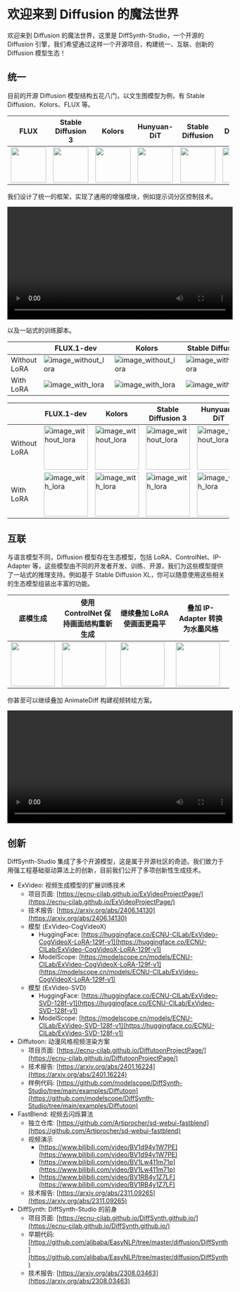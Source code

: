 # 欢迎来到 Diffusion 的魔法世界

欢迎来到 Diffusion 的魔法世界，这里是 DiffSynth-Studio，一个开源的 Diffusion 引擎，我们希望通过这样一个开源项目，构建统一、互联、创新的 Diffusion 模型生态！

## 统一

目前的开源 Diffusion 模型结构五花八门，以文生图模型为例，有 Stable Diffusion、Kolors、FLUX 等。

| FLUX | Stable Diffusion 3 | Kolors | Hunyuan-DiT | Stable Diffusion | Stable Diffusion XL |
|-|-|-|-|-|-|
| <img src="https://github.com/user-attachments/assets/984561e9-553d-4952-9443-79ce144f379f" width="80"/> | <img src="https://github.com/modelscope/DiffSynth-Studio/assets/35051019/4df346db-6f91-420a-b4c1-26e205376098" width="80"/> | <img src="https://github.com/modelscope/DiffSynth-Studio/assets/35051019/53ef6f41-da11-4701-8665-9f64392607bf" width="80"/> | <img src="https://github.com/modelscope/DiffSynth-Studio/assets/35051019/60b022c8-df3f-4541-95ab-bf39f2fa8bb5" width="80"/> | <img src="https://github.com/Artiprocher/DiffSynth-Studio/assets/35051019/6fc84611-8da6-4a1f-8fee-9a34eba3b4a5" width="80"/> | <img src="https://github.com/Artiprocher/DiffSynth-Studio/assets/35051019/67687748-e738-438c-aee5-96096f09ac90" width="80"/> |



我们设计了统一的框架，实现了通用的增强模块，例如提示词分区控制技术。

<div align="center">
<video width="512" height="256" controls>
  <source src="https://github.com/user-attachments/assets/59613157-de51-4109-99b3-97cbffd88076" type="video/mp4">
您的浏览器不支持Video标签。
</video>
</div>

以及一站式的训练脚本。

||FLUX.1-dev|Kolors|Stable Diffusion 3|Hunyuan-DiT|
|-|-|-|-|-|
|Without LoRA|![image_without_lora](https://github.com/user-attachments/assets/df62cef6-d54f-4e3d-a602-5dd290079d49)|![image_without_lora](https://github.com/modelscope/DiffSynth-Studio/assets/35051019/9d79ed7a-e8cf-4d98-800a-f182809db318)|![image_without_lora](https://github.com/modelscope/DiffSynth-Studio/assets/35051019/ddb834a5-6366-412b-93dc-6d957230d66e)|![image_without_lora](https://github.com/Artiprocher/DiffSynth-Studio/assets/35051019/1aa21de5-a992-4b66-b14f-caa44e08876e)|
|With LoRA|![image_with_lora](https://github.com/user-attachments/assets/4fd39890-0291-4d19-8a88-d70d0ae18533)|![image_with_lora](https://github.com/modelscope/DiffSynth-Studio/assets/35051019/02f62323-6ee5-4788-97a1-549732dbe4f0)|![image_with_lora](https://github.com/modelscope/DiffSynth-Studio/assets/35051019/8e7b2888-d874-4da4-a75b-11b6b214b9bf)|![image_with_lora](https://github.com/Artiprocher/DiffSynth-Studio/assets/35051019/83a0a41a-691f-4610-8e7b-d8e17c50a282)|


||FLUX.1-dev|Kolors|Stable Diffusion 3|Hunyuan-DiT|
|-|-|-|-|-|
|Without LoRA|<img src="https://github.com/user-attachments/assets/df62cef6-d54f-4e3d-a602-5dd290079d49" width="100"  alt="image_without_lora">|<img src="https://github.com/modelscope/DiffSynth-Studio/assets/35051019/9d79ed7a-e8cf-4d98-800a-f182809db318" width="100"  alt="image_without_lora">|<img src="https://github.com/modelscope/DiffSynth-Studio/assets/35051019/ddb834a5-6366-412b-93dc-6d957230d66e" width="100"  alt="image_without_lora">|<img src="https://github.com/Artiprocher/DiffSynth-Studio/assets/35051019/1aa21de5-a992-4b66-b14f-caa44e08876e" width="100"  alt="image_without_lora">|
|With LoRA|<img src="https://github.com/user-attachments/assets/4fd39890-0291-4d19-8a88-d70d0ae18533" width="100"  alt="image_with_lora">|<img src="https://github.com/modelscope/DiffSynth-Studio/assets/35051019/02f62323-6ee5-4788-97a1-549732dbe4f0" width="100"  alt="image_with_lora">|<img src="https://github.com/modelscope/DiffSynth-Studio/assets/35051019/8e7b2888-d874-4da4-a75b-11b6b214b9bf" width="100"  alt="image_with_lora">|<img src="https://github.com/Artiprocher/DiffSynth-Studio/assets/35051019/83a0a41a-691f-4610-8e7b-d8e17c50a282" width="100"  alt="image_with_lora">|


## 互联

与语言模型不同，Diffusion 模型存在生态模型，包括 LoRA、ControlNet、IP-Adapter 等，这些模型由不同的开发者开发、训练、开源，我们为这些模型提供了一站式的推理支持。例如基于 Stable Diffusion XL，你可以随意使用这些相关的生态模型组装出丰富的功能。

|底模生成|使用 ControlNet 保持画面结构重新生成|继续叠加 LoRA 使画面更扁平|叠加 IP-Adapter 转换为水墨风格|
|-|-|-|-|
|<img src="https://github.com/user-attachments/assets/cc094e8f-ff6a-4f9e-ba05-7a5c2e0e609f" width="100" >|<img src="https://github.com/user-attachments/assets/d50d173e-e81a-4d7e-93e3-b2787d69953e" width="100" >|<img src="https://github.com/user-attachments/assets/c599b2f8-8351-4be5-a6ae-8380889cb9d8" width="100" >|<img src="https://github.com/user-attachments/assets/e5924aef-03b0-4462-811f-a60e2523fd7f" width="100" >|


你甚至可以继续叠加 AnimateDiff 构建视频转绘方案。

<div align="center">
<video width="512" height="256" controls>
  <source src="https://github.com/Artiprocher/DiffSynth-Studio/assets/35051019/b54c05c5-d747-4709-be5e-b39af82404dd" type="video/mp4">
您的浏览器不支持Video标签。
</video>
</div>

## 创新

DiffSynth-Studio 集成了多个开源模型，这是属于开源社区的奇迹。我们致力于用强工程基础驱动算法上的创新，目前我们公开了多项创新性生成技术。

* ExVideo: 视频生成模型的扩展训练技术
    * 项目页面: [https://ecnu-cilab.github.io/ExVideoProjectPage/](https://ecnu-cilab.github.io/ExVideoProjectPage/)
    * 技术报告: [https://arxiv.org/abs/2406.14130](https://arxiv.org/abs/2406.14130)
    * 模型 (ExVideo-CogVideoX)
        * HuggingFace: [https://huggingface.co/ECNU-CILab/ExVideo-CogVideoX-LoRA-129f-v1](https://huggingface.co/ECNU-CILab/ExVideo-CogVideoX-LoRA-129f-v1)
        * ModelScope: [https://modelscope.cn/models/ECNU-CILab/ExVideo-CogVideoX-LoRA-129f-v1](https://modelscope.cn/models/ECNU-CILab/ExVideo-CogVideoX-LoRA-129f-v1)
    * 模型 (ExVideo-SVD)
        * HuggingFace: [https://huggingface.co/ECNU-CILab/ExVideo-SVD-128f-v1](https://huggingface.co/ECNU-CILab/ExVideo-SVD-128f-v1)
        * ModelScope: [https://modelscope.cn/models/ECNU-CILab/ExVideo-SVD-128f-v1](https://huggingface.co/ECNU-CILab/ExVideo-SVD-128f-v1)
* Diffutoon: 动漫风格视频渲染方案
    * 项目页面: [https://ecnu-cilab.github.io/DiffutoonProjectPage/](https://ecnu-cilab.github.io/DiffutoonProjectPage/)
    * 技术报告: [https://arxiv.org/abs/2401.16224](https://arxiv.org/abs/2401.16224)
    * 样例代码: [https://github.com/modelscope/DiffSynth-Studio/tree/main/examples/Diffutoon](https://github.com/modelscope/DiffSynth-Studio/tree/main/examples/Diffutoon)
* FastBlend: 视频去闪烁算法
    * 独立仓库: [https://github.com/Artiprocher/sd-webui-fastblend](https://github.com/Artiprocher/sd-webui-fastblend)
    * 视频演示
        * [https://www.bilibili.com/video/BV1d94y1W7PE](https://www.bilibili.com/video/BV1d94y1W7PE)
        * [https://www.bilibili.com/video/BV1Lw411m71p](https://www.bilibili.com/video/BV1Lw411m71p)
        * [https://www.bilibili.com/video/BV1RB4y1Z7LF](https://www.bilibili.com/video/BV1RB4y1Z7LF)
    * 技术报告: [https://arxiv.org/abs/2311.09265](https://arxiv.org/abs/2311.09265)
* DiffSynth: DiffSynth-Studio 的前身
    * 项目页面: [https://ecnu-cilab.github.io/DiffSynth.github.io/](https://ecnu-cilab.github.io/DiffSynth.github.io/)
    * 早期代码: [https://github.com/alibaba/EasyNLP/tree/master/diffusion/DiffSynth](https://github.com/alibaba/EasyNLP/tree/master/diffusion/DiffSynth)
    * 技术报告: [https://arxiv.org/abs/2308.03463](https://arxiv.org/abs/2308.03463)
